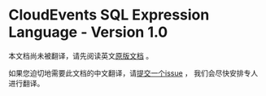# CloudEvents SQL Expression Language - Version 1.0

本文档尚未被翻译，请先阅读英文[原版文档](../../spec.md) 。

如果您迫切地需要此文档的中文翻译，请[提交一个issue](https://github.com/cloudevents/spec/issues) ，
我们会尽快安排专人进行翻译。
